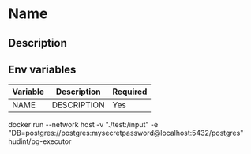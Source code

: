 # Name

## Description

## Env variables

| Variable | Description | Required |
|----------|-------------|----------|
| NAME     | DESCRIPTION | Yes      |

docker run --network host -v "./test:/input" -e "DB=postgres://postgres:mysecretpassword@localhost:5432/postgres" hudint/pg-executor
